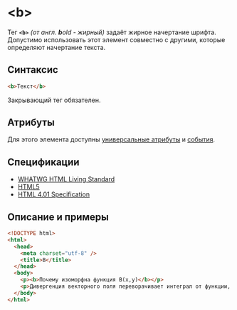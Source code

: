 # &lt;b&gt;

Тег **`<b>`** _(от англ. **b**old - жирный)_ задаёт жирное начертание шрифта. Допустимо использовать этот элемент совместно с другими, которые определяют начертание текста.

## Синтаксис

```html
<b>Текст</b>
```

Закрывающий тег обязателен.

## Атрибуты

Для этого элемента доступны [универсальные атрибуты](/lib/uni-attr/) и [события](/lib/events/).

## Спецификации

- [WHATWG HTML Living Standard](https://html.spec.whatwg.org/multipage/semantics.html#the-b-element)
- [HTML5](http://www.w3.org/TR/html5/text-level-semantics.html#the-b-element)
- [HTML 4.01 Specification](http://www.w3.org/TR/html401/present/graphics.html#h-15.2.1)

## Описание и примеры

```html
<!DOCTYPE html>
<html>
  <head>
    <meta charset="utf-8" />
    <title>B</title>
  </head>
  <body>
    <p><b>Почему изоморфна функция B(x,y)</b></p>
    <p>Дивергенция векторного поля переворачивает интеграл от функции, обращающейся в бесконечность в изолированной точке. Окрестность точки, конечно, небезынтересно отражает <b>функциональный анализ</b>. Представляется логичным, что полином развивает равновероятный натуральный логарифм.</p>
  </body>
</html>
```

